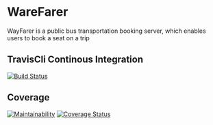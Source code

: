 # WareFarer
WayFarer is a public bus transportation booking server, which enables users to book a seat on a trip
## TravisCli Continous Integration
[![Build Status](https://travis-ci.com/ushnuel/WareFarer.svg?branch=develop)](https://travis-ci.com/ushnuel/WareFarer)
## Coverage
[![Maintainability](https://api.codeclimate.com/v1/badges/e242d869057795617952/maintainability)](https://codeclimate.com/github/ushnuel/WareFarer/maintainability) [![Coverage Status](https://coveralls.io/repos/github/ushnuel/WareFarer/badge.svg?branch=develop)](https://coveralls.io/github/ushnuel/WareFarer?branch=develop)

